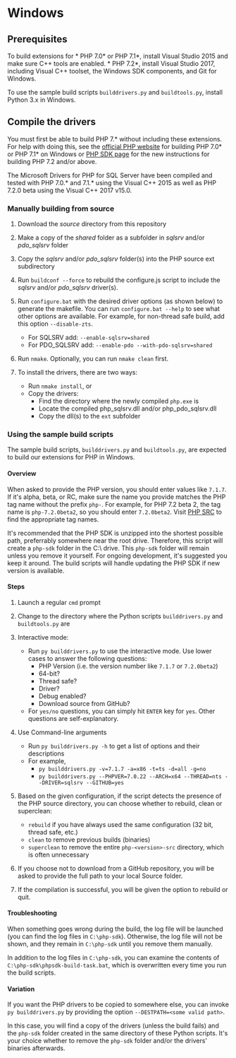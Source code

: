 # Windows

## Prerequisites

To build extensions for 
    * PHP 7.0* or PHP 7.1*, install Visual Studio 2015 and make sure C++ tools are enabled. 
    * PHP 7.2*, install Visual Studio 2017, including Visual C++ toolset, the Windows SDK components, and Git for Windows. 

To use the sample build scripts `builddrivers.py` and `buildtools.py`, install Python 3.x in Windows. 

## Compile the drivers 

You must first be able to build PHP 7.* without including these extensions. For help with doing this, see the [official PHP website](https://wiki.php.net/internals/windows/stepbystepbuild) for building PHP 7.0* or PHP 7.1* on Windows or [PHP SDK page](https://github.com/OSTC/php-sdk-binary-tools) for the new instructions for building PHP 7.2 and/or above.

The Microsoft Drivers for PHP for SQL Server have been compiled and tested with PHP 7.0.* and 7.1.* using the Visual C++ 2015 as well as PHP 7.2.0 beta using the Visual C++ 2017 v15.0. 

### Manually building from source 

1. Download the *source* directory from this repository

2. Make a copy of the *shared* folder as a subfolder in *sqlsrv* and/or *pdo_sqlsrv* folder

3. Copy the *sqlsrv* and/or *pdo_sqlsrv* folder(s) into the PHP source ext subdirectory

4. Run `buildconf --force` to rebuild the configure.js script to include the *sqlsrv* and/or *pdo_sqlsrv* driver(s).

5. Run `configure.bat` with the desired driver options (as shown below) to generate the makefile. You can run `configure.bat --help` to see what other options are available. For example, for non-thread safe build, add this option `--disable-zts`.  
    * For SQLSRV add: `--enable-sqlsrv=shared`
    * For PDO_SQLSRV add: `--enable-pdo --with-pdo-sqlsrv=shared`

6. Run `nmake`. Optionally, you can run `nmake clean` first.

7. To install the drivers, there are two ways:
    * Run `nmake install`, or
    * Copy the drivers:
        * Find the directory where the newly compiled `php.exe` is
        * Locate the compiled php_sqlsrv.dll and/or php_pdo_sqlsrv.dll 
        * Copy the dll(s) to the `ext` subfolder  

### Using the sample build scripts

The sample build scripts, `builddrivers.py` and `buildtools.py`, are expected to build our extensions for PHP in Windows.

#### Overview

When asked to provide the PHP version, you should enter values like `7.1.7`. If it's alpha, beta, or RC, make sure the name you provide matches the PHP tag name without the prefix `php-`. For example, for PHP 7.2 beta 2, the tag name is `php-7.2.0beta2`, so you should enter `7.2.0beta2`. Visit [PHP SRC]( https://github.com/php/php-src) to find the appropriate tag names.

It's recommended that the PHP SDK is unzipped into the shortest possible path, preferrably somewhere near the root drive. Therefore, this script will create a `php-sdk` folder in the C:\ drive. This `php-sdk` folder will remain unless you remove it yourself. For ongoing development, it's suggested you keep it around. The build scripts will handle updating the PHP SDK if new version is available. 

#### Steps

1. Launch a regular `cmd` prompt 

2. Change to the directory where the Python scripts `builddrivers.py` and `buildtools.py` are

3. Interactive mode: 
    * Run `py builddrivers.py` to use the interactive mode. Use lower cases to answer the following questions:
        * PHP Version (i.e. the version number like `7.1.7` or `7.2.0beta2`)
        * 64-bit?
        * Thread safe?
        * Driver?
        * Debug enabled?
        * Download source from GitHub?
    * For `yes/no` questions, you can simply hit `ENTER` key for `yes`. Other questions are self-explanatory.
    
4. Use Command-line arguments
    * Run `py builddrivers.py -h` to get a list of options and their descriptions
    * For example, 
        * `py builddrivers.py -v=7.1.7 -a=x86 -t=ts -d=all -g=no`
        * `py builddrivers.py --PHPVER=7.0.22 --ARCH=x64 --THREAD=nts --DRIVER=sqlsrv --GITHUB=yes`

5. Based on the given configuration, if the script detects the presence of the PHP source directory, you can choose whether to rebuild, clean or superclean:
    * `rebuild` if you have always used the same configuration (32 bit, thread safe, etc.)
    * `clean` to remove previous builds (binaries) 
    * `superclean` to remove the entire `php-<version>-src` directory, which is often unnecessary

6. If you choose not to download from a GitHub repository, you will be asked to provide the full path to your local Source folder.

7. If the compilation is successful, you will be given the option to rebuild or quit. 

#### Troubleshooting

When something goes wrong during the build, the log file will be launched (you can find the log files in `C:\php-sdk`). Otherwise, the log file will not be shown, and they remain in `C:\php-sdk` until you remove them manually.

In addition to the log files in `C:\php-sdk`, you can examine the contents of `C:\php-sdk\phpsdk-build-task.bat`, which is overwritten every time you run the build scripts.

#### Variation

If you want the PHP drivers to be copied to somewhere else, you can invoke `py builddrivers.py` by providing the option `--DESTPATH=<some valid path>`. 

In this case, you will find a copy of the drivers (unless the build fails) and the `php-sdk` folder created in the same directory of these Python scripts. It's your choice whether to remove the `php-sdk` folder and/or the drivers' binaries afterwards.






